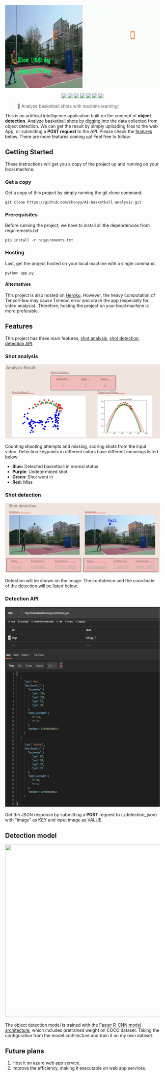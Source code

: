 <p align=center>
    <img src="./static/img/analysis.gif" width="960" height="270">
</p>

<p align=center>
    <a target="_blank" href="https://travis-ci.com/chonyy/AI-basketball-analysis" title="Build Status"><img src="https://travis-ci.com/chonyy/AI-basketball-analysis.svg?branch=master"></a>
    <a target="_blank" href="#" title="language count"><img src="https://img.shields.io/github/languages/count/chonyy/AI-basketball-analysis"></a>
    <a target="_blank" href="#" title="top language"><img src="https://img.shields.io/github/languages/top/chonyy/AI-basketball-analysis?color=orange"></a>
    <a target="_blank" href="https://img.shields.io/github/pipenv/locked/python-version/chonyy/daily-nba" title="Python version"><img src="https://img.shields.io/github/pipenv/locked/python-version/chonyy/daily-nba?color=green"></a>
    <a target="_blank" href="https://opensource.org/licenses/MIT" title="License: MIT"><img src="https://img.shields.io/badge/License-MIT-blue.svg"></a>
    <a target="_blank" href="#" title="repo size"><img src="https://img.shields.io/github/repo-size/chonyy/AI-basketball-analysis"></a>
    <a target="_blank" href="http://makeapullrequest.com" title="PRs Welcome"><img src="https://img.shields.io/badge/PRs-welcome-brightgreen.svg"></a>
</p>

> 🏀 Analyze basketball shots with machine learning!

This is an artificial intelligence application built on the concept of **object detection**. Analyze basketball shots by digging into the data collected from object detection. We can get the result by simply uploading files to the web App, or submitting a **POST request** to the API. Please check the [features](#features) below. There are more features coming up! Feel free to follow.

## Getting Started

These instructions will get you a copy of the project up and running on your local machine.

### Get a copy

Get a copy of this project by simply running the git clone command.

``` git
git clone https://github.com/chonyy/AI-basketball-analysis.git
```

### Prerequisites

Before running the project, we have to install all the dependencies from requirements.txt

``` pip
pip install -r requirements.txt
```

### Hosting

Last, get the project hosted on your local machine with a single command.

``` python
python app.py
```

#### Alternatives

This project is also hosted on [Heroku](https://ai-basketball-analysis.herokuapp.com/). However, the heavy computation of TensorFlow may cause Timeout error and crash the app (especially for video analysis). Therefore, hosting the project on your local machine is more preferable.

## Features

This project has three main features, [shot analysis](#shot-analysis), [shot detection](#shot-detection), [detection API](#detection-api).

### Shot analysis

<p align=center>
    <img src="./static/img/analysis_result.PNG">
</p>

Counting shooting attempts and missing, scoring shots from the input video.
Detection keypoints in different colors have different meanings listed below:
* **Blue:** Detected basketball in normal status
* **Purple**: Undetermined shot
* **Green:** Shot went in
* **Red:** Miss


### Shot detection

<p align=center>
    <img src="./static/img/detection.PNG">
</p>

Detection will be shown on the image. The confidence and the coordinate of the detection will be listed below.

### Detection API

<p align=center>
    <img src="./static/img/API.PNG" width="861.6" height="649.6">
</p>

Get the JSON response by submitting a **POST** request to (./detection_json) with "image" as KEY and input image as VALUE.

## Detection model

<p align=center>
    <img src="https://jkjung-avt.github.io/assets/2018-03-30-making-frcn-faster/FRCN_architecture.png" width="558" height="560.5">
</p>

The object detection model is trained with the [Faster R-CNN model architecture](https://github.com/tensorflow/models/blob/master/research/object_detection/g3doc/detection_model_zoo.md#coco-trained-models), which includes pretrained weight on COCO dataset. Taking the configuration from the model architecture and train it on my own dataset.


## Future plans
1. Host it on azure web app service.
2. Improve the efficiency, making it executable on web app services.
